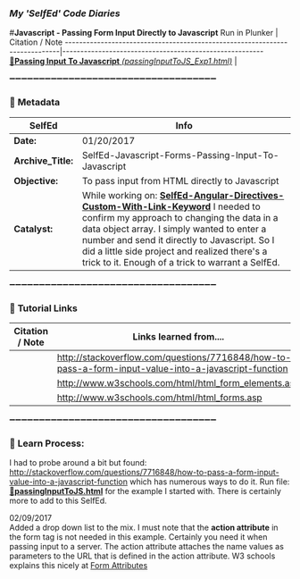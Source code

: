 ### **_My 'SelfEd' Code Diaries_**
#**Javascript - Passing Form Input Directly to Javascript**
Run in Plunker | Citation / Note
----------------------------------------------------------------------------|--------------------------------------------------------
[:small_blue_diamond:**Passing Input To Javascript** _(passingInputToJS_Exp1.html)_](https://plnkr.co/edit/qiKNyvVaR3WHlb1n9Ixk?p=preview) | 

:heavy_minus_sign::heavy_minus_sign::heavy_minus_sign::heavy_minus_sign::heavy_minus_sign::heavy_minus_sign::heavy_minus_sign::heavy_minus_sign::heavy_minus_sign::heavy_minus_sign::heavy_minus_sign::heavy_minus_sign::heavy_minus_sign::heavy_minus_sign::heavy_minus_sign::heavy_minus_sign::heavy_minus_sign::heavy_minus_sign::heavy_minus_sign::heavy_minus_sign::heavy_minus_sign::heavy_minus_sign::heavy_minus_sign::heavy_minus_sign::heavy_minus_sign::heavy_minus_sign::heavy_minus_sign::heavy_minus_sign::heavy_minus_sign::heavy_minus_sign::heavy_minus_sign::heavy_minus_sign::heavy_minus_sign::heavy_minus_sign::heavy_minus_sign:

### :arrow_down_small: **Metadata**
**SelfEd**          |  **Info** 
------------------- | ------------------------------------------------------------------------
**Date:**           | 01/20/2017
**Archive_Title:**  | SelfEd-Javascript-Forms-Passing-Input-To-Javascript
**Objective:**      | To pass input from HTML directly to Javascript
**Catalyst:**       | While working on: [**SelfEd-Angular-Directives-Custom-With-Link-Keyword**](https://github.com/BrianHCombes/SelfEd-Tutorials-AngularJS/tree/master/SelfEd-Angular-Directives-Custom-With-Link-Keyword) I needed to confirm my approach to changing the data in a data object array. I simply wanted to enter a number and send it directly to Javascript. So I did a little side project and realized there's a trick to it. Enough of a trick to warrant a SelfEd.

:heavy_minus_sign::heavy_minus_sign::heavy_minus_sign::heavy_minus_sign::heavy_minus_sign::heavy_minus_sign::heavy_minus_sign::heavy_minus_sign::heavy_minus_sign::heavy_minus_sign::heavy_minus_sign::heavy_minus_sign::heavy_minus_sign::heavy_minus_sign::heavy_minus_sign::heavy_minus_sign::heavy_minus_sign::heavy_minus_sign::heavy_minus_sign::heavy_minus_sign::heavy_minus_sign::heavy_minus_sign::heavy_minus_sign::heavy_minus_sign::heavy_minus_sign::heavy_minus_sign::heavy_minus_sign::heavy_minus_sign::heavy_minus_sign::heavy_minus_sign::heavy_minus_sign::heavy_minus_sign::heavy_minus_sign::heavy_minus_sign::heavy_minus_sign:

### :arrow_down_small: **Tutorial Links**
**Citation / Note**   | **Links learned from....**                                                
----------------------|-----------------------
                      | http://stackoverflow.com/questions/7716848/how-to-pass-a-form-input-value-into-a-javascript-function 
                      | http://www.w3schools.com/html/html_form_elements.asp
                      | http://www.w3schools.com/html/html_forms.asp

                      
:heavy_minus_sign::heavy_minus_sign::heavy_minus_sign::heavy_minus_sign::heavy_minus_sign::heavy_minus_sign::heavy_minus_sign::heavy_minus_sign::heavy_minus_sign::heavy_minus_sign::heavy_minus_sign::heavy_minus_sign::heavy_minus_sign::heavy_minus_sign::heavy_minus_sign::heavy_minus_sign::heavy_minus_sign::heavy_minus_sign::heavy_minus_sign::heavy_minus_sign::heavy_minus_sign::heavy_minus_sign::heavy_minus_sign::heavy_minus_sign::heavy_minus_sign::heavy_minus_sign::heavy_minus_sign::heavy_minus_sign::heavy_minus_sign::heavy_minus_sign::heavy_minus_sign::heavy_minus_sign::heavy_minus_sign::heavy_minus_sign::heavy_minus_sign:
### :arrow_down_small: **Learn Process:**

I had to probe around a bit but found:
http://stackoverflow.com/questions/7716848/how-to-pass-a-form-input-value-into-a-javascript-function
which has numerous ways to do it. Run file: [:small_blue_diamond:**passingInputToJS.html**](https://plnkr.co/edit/qiKNyvVaR3WHlb1n9Ixk?p=preview) for the example I started with. There is certainly more to add to this SelfEd.

02/09/2017   
Added a drop down list to the mix. I must note that the **action attribute** in the form tag is not needed in this example. Certainly you need it when passing input to a server. The action attribute attaches the name values as parameters to the URL that is defined in the action attribute. W3 schools explains this nicely at [Form Attributes](http://www.w3schools.com/html/html_forms.asp)

